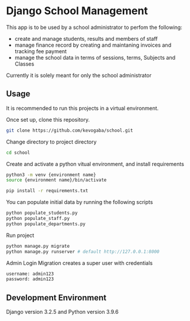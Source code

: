 # Django School Management

This app is to be used by a school administrator to perfom the following:

- create and manage students, results and members of staff
- manage finance record by creating and maintaning invoices and tracking fee payment
- manage the school data in terms of sessions, terms, Subjects and Classes

Currently it is solely meant for only the school administrator

## Usage

It is recommended to run this projects in a virtual environment.

Once set up, clone this repository.

```bash
git clone https://github.com/kevogaba/school.git
```

Change directory to project directory

```bash
cd school
```

Create and activate a python vitual environment, and install requirements

```bash
python3 -m venv {environment name}
source {environment name}/bin/activate

pip install -r requirements.txt
```

You can populate initial data by running the following scripts

```bash
python populate_students.py
python populate_staff.py
python populate_departments.py
```

Run project

```bash
python manage.py migrate
python manage.py runserver # default http://127.0.0.1:8000
```

Admin Login
Migration creates a super user with credentials

```bash
username: admin123
password: admin123
```

## Development Environment

Django version 3.2.5 and Python version 3.9.6
